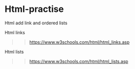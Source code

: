 # Html-practise
Html add link and ordered lists

Html links
>>https://www.w3schools.com/html/html_links.asp

Html lists
>>https://www.w3schools.com/html/html_lists.asp
